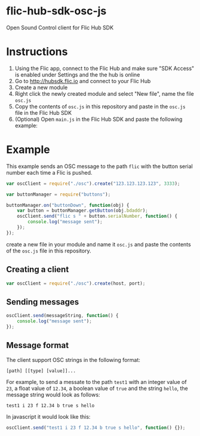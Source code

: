 # flic-hub-sdk-osc-js
Open Sound Control client for Flic Hub SDK

# Instructions
1. Using the Flic app, connect to the Flic Hub and make sure "SDK Access" is enabled under Settings and the the hub is online
2. Go to http://hubsdk.flic.io and connect to your Flic Hub
3. Create a new module
4. Right click the newly created module and select "New file", name the file `osc.js`
5. Copy the contents of `osc.js` in this repository and paste in the `osc.js` file in the Flic Hub SDK
6. (Optional) Open `main.js` in the Flic Hub SDK and paste the following example:

# Example
This example sends an OSC message to the path `flic` with the button serial number each time a Flic is pushed.

```javascript
var oscClient = require("./osc").create("123.123.123.123", 3333);

var buttonManager = require("buttons");

buttonManager.on("buttonDown", function(obj) {
	var button = buttonManager.getButton(obj.bdaddr);
	oscClient.send("flic s " + button.serialNumber, function() {
		console.log("message sent");
	});
});
```


create a new file in your module and name it `osc.js` and paste the contents of the `osc.js` file in this repository.

## Creating a client
```javascript
var oscClient = require("./osc").create(host, port);
```

## Sending messages
```javascript
oscClient.send(messageString, function() {
	console.log("message sent");
});
```

## Message format

The client support OSC strings in the following format:
```
[path] [[type] [value]]...
```

For example, to send a messate to the path `test1` with an integer value of `23`, a float value of `12.34`, a boolean value of `true` and the string `hello`, the message string would look as follows:
```
test1 i 23 f 12.34 b true s hello
```

In javascript it would look like this:
```javascript
oscClient.send("test1 i 23 f 12.34 b true s hello", function() {});
```
